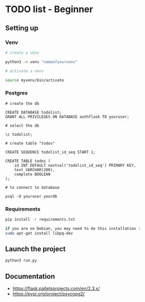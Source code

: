# TODO list - Beginner

## Setting up

### Venv

```bash
# create a venv

python3 -m venv "nameofyourvenv"

# activate a venv

source myvenv/bin/activate
```

### Postgres

```psql
# create the db

CREATE DATABASE todolist;
GRANT ALL PRIVILEGES ON DATABASE authflask TO youruser;

# select the db

\c todolist;

# create table "todos"

CREATE SEQUENCE todolist_id_seq START 1;

CREATE TABLE todos ( 
    id INT DEFAULT nextval('todolist_id_seq') PRIMARY KEY, 
    text VARCHAR(200),
    complete BOOLEAN
);

# to connect to database

psql -U youruser yourdb
```

### Requirements

```bash
pip install -r requirements.txt

if you are on Debian, you may need to do this installation :
sudo apt-get install libpq-dev
```

## Launch the project
```bash
python3 run.py
```

## Documentation

- https://flask.palletsprojects.com/en/2.3.x/
- https://pypi.org/project/psycopg2/
